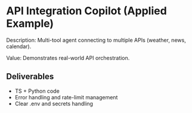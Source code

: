 # API Integration Copilot (Applied Example)

Description: Multi-tool agent connecting to multiple APIs (weather, news, calendar).

Value: Demonstrates real-world API orchestration.

## Deliverables

- TS + Python code
- Error handling and rate-limit management
- Clear .env and secrets handling
